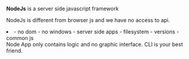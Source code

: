 **NodeJs** is a server side javascript framework

<p>NodeJs is different from browser js and we have no access to api.</p>
<li>
- no dom
- no windows
- server side apps
- filesystem
- versions
- common js
</li>
Node App only contains logic and no graphic interface.
CLI is your best friend.